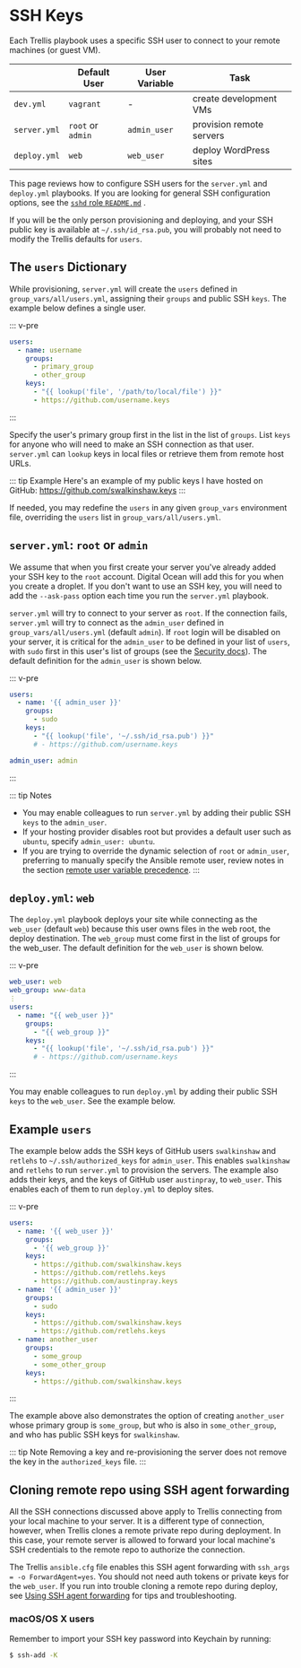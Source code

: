 # SSH Keys

Each Trellis playbook uses a specific SSH user to connect to your remote machines (or guest VM).

|              | Default User      | User Variable | Task                     |
| ------------ | ----------------- | ------------- | ------------------------ |
| `dev.yml`    | `vagrant`         | -             | create development VMs   |
| `server.yml` | `root` or `admin` | `admin_user`  | provision remote servers |
| `deploy.yml` | `web`             | `web_user`    | deploy WordPress sites   |

This page reviews how to configure SSH users for the `server.yml` and `deploy.yml` playbooks. If you are looking for general SSH configuration options, see the [`sshd` role `README.md`](https://github.com/roots/trellis/tree/master/roles/sshd) .

If you will be the only person provisioning and deploying, and your SSH public key is available at `~/.ssh/id_rsa.pub`, you will probably not need to modify the Trellis defaults for `users`.

## The `users` Dictionary

While provisioning, `server.yml` will create the `users` defined in `group_vars/all/users.yml`, assigning their `groups` and public SSH `keys`. The example below defines a single user.

::: v-pre

```yaml
users:
  - name: username
    groups:
      - primary_group
      - other_group
    keys:
      - "{{ lookup('file', '/path/to/local/file') }}"
      - https://github.com/username.keys
```

:::

Specify the user's primary group first in the list in the list of `groups`. List `keys` for anyone who will need to make an SSH connection as that user. `server.yml` can `lookup` keys in local files or retrieve them from remote host URLs.

::: tip Example
Here's an example of my public keys I have hosted on GitHub: https://github.com/swalkinshaw.keys
:::

If needed, you may redefine the `users` in any given `group_vars` environment file, overriding the `users` list in `group_vars/all/users.yml`.

## `server.yml`: `root` or `admin`

We assume that when you first create your server you've already added your SSH key to the `root` account. Digital Ocean will add this for you when you create a droplet. If you don't want to use an SSH key, you will need to add the `--ask-pass` option each time you run the `server.yml` playbook.

`server.yml` will try to connect to your server as `root`. If the connection fails, `server.yml` will try to connect as the `admin_user` defined in `group_vars/all/users.yml` (default `admin`). If `root` login will be disabled on your server, it is critical for the `admin_user` to be defined in your list of `users`, with `sudo` first in this user's list of groups (see the [Security docs](security.md)). The default definition for the `admin_user` is shown below.

::: v-pre

```yaml
users:
  - name: '{{ admin_user }}'
    groups:
      - sudo
    keys:
      - "{{ lookup('file', '~/.ssh/id_rsa.pub') }}"
      # - https://github.com/username.keys

admin_user: admin
```

:::

::: tip Notes

- You may enable colleagues to run `server.yml` by adding their public SSH `keys` to the `admin_user`.
- If your hosting provider disables root but provides a default user such as `ubuntu`, specify `admin_user: ubuntu`.
- If you are trying to override the dynamic selection of `root` or `admin_user`, preferring to manually specify the Ansible remote user, review notes in the section [remote user variable precedence](https://github.com/roots/trellis/pull/274#issuecomment-121455761).
  :::

## `deploy.yml`: `web`

The `deploy.yml` playbook deploys your site while connecting as the `web_user` (default `web`) because this user owns files in the web root, the deploy destination. The `web_group` must come first in the list of groups for the web_user. The default definition for the `web_user` is shown below.

::: v-pre

```yaml
web_user: web
web_group: www-data
⋮
users:
  - name: "{{ web_user }}"
    groups:
      - "{{ web_group }}"
    keys:
      - "{{ lookup('file', '~/.ssh/id_rsa.pub') }}"
      # - https://github.com/username.keys
```

:::

You may enable colleagues to run `deploy.yml` by adding their public SSH `keys` to the `web_user`. See the example below.

## Example `users`

The example below adds the SSH keys of GitHub users `swalkinshaw` and `retlehs` to `~/.ssh/authorized_keys` for `admin_user`. This enables `swalkinshaw` and `retlehs` to run `server.yml` to provision the servers. The example also adds their keys, and the keys of GitHub user `austinpray`, to `web_user`. This enables each of them to run `deploy.yml` to deploy sites.

::: v-pre

```yaml
users:
  - name: '{{ web_user }}'
    groups:
      - '{{ web_group }}'
    keys:
      - https://github.com/swalkinshaw.keys
      - https://github.com/retlehs.keys
      - https://github.com/austinpray.keys
  - name: '{{ admin_user }}'
    groups:
      - sudo
    keys:
      - https://github.com/swalkinshaw.keys
      - https://github.com/retlehs.keys
  - name: another_user
    groups:
      - some_group
      - some_other_group
    keys:
      - https://github.com/swalkinshaw.keys
```

:::

The example above also demonstrates the option of creating `another_user` whose primary group is `some_group`, but who is also in `some_other_group`, and who has public SSH keys for `swalkinshaw`.

::: tip Note
Removing a key and re-provisioning the server does not remove the key in the `authorized_keys` file.
:::

## Cloning remote repo using SSH agent forwarding

All the SSH connections discussed above apply to Trellis connecting from your local machine to your server. It is a different type of connection, however, when Trellis clones a remote private repo during deployment. In this case, your remote server is allowed to forward your local machine's SSH credentials to the remote repo to authorize the connection.

The Trellis `ansible.cfg` file enables this SSH agent forwarding with `ssh_args = -o ForwardAgent=yes`. You should not need auth tokens or private keys for the `web_user`. If you run into trouble cloning a remote repo during deploy, see [Using SSH agent forwarding](https://developer.github.com/guides/using-ssh-agent-forwarding/) for tips and troubleshooting.

### macOS/OS X users

Remember to import your SSH key password into Keychain by running:

```bash
$ ssh-add -K
```

